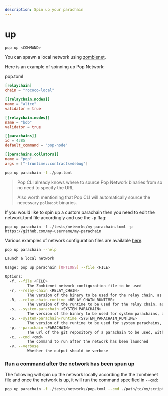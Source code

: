 ```yaml
---
description: Spin up your parachain
---
```


# up

```bash
pop up <COMMAND>
```

You can spawn a local network using [zombienet](https://github.com/paritytech/zombienet-sdk).

Here is an example of spinning up Pop Network:

pop.toml

```toml
[relaychain]
chain = "rococo-local"

[[relaychain.nodes]]
name = "alice"
validator = true

[[relaychain.nodes]]
name = "bob"
validator = true

[[parachains]]
id = 4385
default_command = "pop-node"

[[parachains.collators]]
name = "pop"
args = ["-lruntime::contracts=debug"]
```

```bash
pop up parachain -f ./pop.toml
```

> Pop CLI already knows where to source Pop Network binaries from so no need to specify the URL
>
> Also worth mentioning that Pop CLI will automatically source the necessary `polkadot` binaries.

If you would like to spin up a custom parachain then you need to edit the network.toml file accordingly and use the `-p` flag:

```
pop up parachain -f ./tests/networks/my-parachain.toml -p https://github.com/my-username/my-parachain
```

Various examples of network configuration files are available [here](https://github.com/r0gue-io/pop-cli/blob/main/tests/networks).

```bash
pop up parachain --help

Launch a local network

Usage: pop up parachain [OPTIONS] --file <FILE>

Options:
  -f, --file <FILE>
          The Zombienet network configuration file to be used
  -r, --relay-chain <RELAY_CHAIN>
          The version of the binary to be used for the relay chain, as per the release tag (e.g. "v1.13.0"). See https://github.com/paritytech/polkadot-sdk/releases for more details
  -R, --relay-chain-runtime <RELAY_CHAIN_RUNTIME>
          The version of the runtime to be used for the relay chain, as per the release tag (e.g. "v1.2.7"). See https://github.com/polkadot-fellows/runtimes/releases for more details
  -s, --system-parachain <SYSTEM_PARACHAIN>
          The version of the binary to be used for system parachains, as per the release tag (e.g. "v1.13.0"). Defaults to the relay chain version if not specified. See https://github.com/paritytech/polkadot-sdk/releases for more details
  -S, --system-parachain-runtime <SYSTEM_PARACHAIN_RUNTIME>
          The version of the runtime to be used for system parachains, as per the release tag (e.g. "v1.2.7"). See https://github.com/polkadot-fellows/runtimes/releases for more details
  -p, --parachain <PARACHAIN>
          The url of the git repository of a parachain to be used, with branch/release tag/commit specified as #fragment (e.g. 'https://github.com/org/repository#ref'). A specific binary name can also be optionally specified via query string parameter (e.g. 'https://github.com/org/repository?binaryname#ref'), defaulting to the name of the repository when not specified
  -c, --cmd <cmd>
          The command to run after the network has been launched
  -v, --verbose
          Whether the output should be verbose
```

### Run a command after the network has been spun up

The following will spin up the network locally according the the zombienet file and once the network is up, it will run the command specified in `--cmd`:

```bash
pop up parachain -f ./tests/networks/pop.toml --cmd ./path/to/my/script
```

